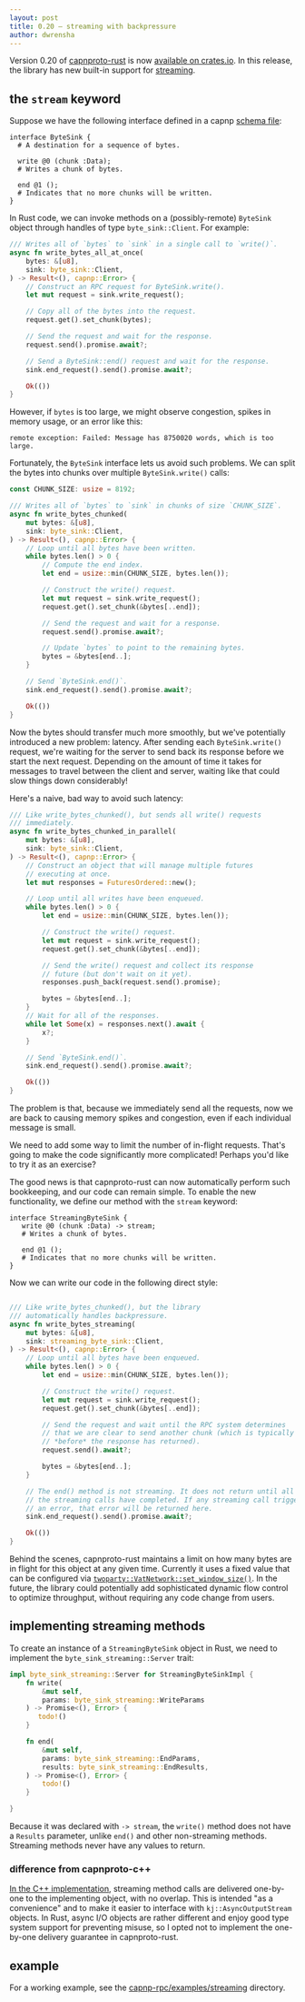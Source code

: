 ```yaml
---
layout: post
title: 0.20 — streaming with backpressure
author: dwrensha
---
```


Version 0.20 of [capnproto-rust](https://github.com/capnproto/capnproto-rust)
is now [available on crates.io](https://crates.io/crates/capnp).
In this release, the library has new built-in support for
[streaming](https://capnproto.org/news/2020-04-23-capnproto-0.8.html#multi-stream-flow-control).

## the `stream` keyword

Suppose we have the following interface defined
in a capnp [schema file](https://capnproto.org/language.html):

```
interface ByteSink {
  # A destination for a sequence of bytes.

  write @0 (chunk :Data);
  # Writes a chunk of bytes.

  end @1 ();
  # Indicates that no more chunks will be written.
}
```

In Rust code, we can invoke methods on a (possibly-remote) `ByteSink` object
through handles of type `byte_sink::Client`. For example:

```rust
/// Writes all of `bytes` to `sink` in a single call to `write()`.
async fn write_bytes_all_at_once(
    bytes: &[u8],
    sink: byte_sink::Client,
) -> Result<(), capnp::Error> {
    // Construct an RPC request for ByteSink.write().
    let mut request = sink.write_request();

    // Copy all of the bytes into the request.
    request.get().set_chunk(bytes);

    // Send the request and wait for the response.
    request.send().promise.await?;

    // Send a ByteSink::end() request and wait for the response.
    sink.end_request().send().promise.await?;

    Ok(())
}
```

However, if `bytes` is too large, we might
observe congestion, spikes in memory usage, or
an error like this:

```
remote exception: Failed: Message has 8750020 words, which is too large.
```

Fortunately, the `ByteSink` interface lets us avoid such problems. We can split
the bytes into chunks over multiple `ByteSink.write()` calls:


```rust
const CHUNK_SIZE: usize = 8192;

/// Writes all of `bytes` to `sink` in chunks of size `CHUNK_SIZE`.
async fn write_bytes_chunked(
    mut bytes: &[u8],
    sink: byte_sink::Client,
) -> Result<(), capnp::Error> {
    // Loop until all bytes have been written.
    while bytes.len() > 0 {
        // Compute the end index.
        let end = usize::min(CHUNK_SIZE, bytes.len());

        // Construct the write() request.
        let mut request = sink.write_request();
        request.get().set_chunk(&bytes[..end]);

        // Send the request and wait for a response.
        request.send().promise.await?;

        // Update `bytes` to point to the remaining bytes.
        bytes = &bytes[end..];
    }

    // Send `ByteSink.end()`.
    sink.end_request().send().promise.await?;

    Ok(())
}
```

Now the bytes should transfer much more smoothly,
but we've potentially introduced a new problem: latency.
After sending each `ByteSink.write()` request,
we're waiting for the server to send back its response
before we start the next request.
Depending on the amount of time it takes for messages
to travel between the client and server,
waiting like that could slow things down considerably!

Here's a naive, bad way to avoid such latency:

```rust
/// Like write_bytes_chunked(), but sends all write() requests
/// immediately.
async fn write_bytes_chunked_in_parallel(
    mut bytes: &[u8],
    sink: byte_sink::Client,
) -> Result<(), capnp::Error> {
    // Construct an object that will manage multiple futures
    // executing at once.
    let mut responses = FuturesOrdered::new();

    // Loop until all writes have been enqueued.
    while bytes.len() > 0 {
        let end = usize::min(CHUNK_SIZE, bytes.len());

        // Construct the write() request.
        let mut request = sink.write_request();
        request.get().set_chunk(&bytes[..end]);

        // Send the write() request and collect its response
        // future (but don't wait on it yet).
        responses.push_back(request.send().promise);

        bytes = &bytes[end..];
    }
    // Wait for all of the responses.
    while let Some(x) = responses.next().await {
        x?;
    }

    // Send `ByteSink.end()`.
    sink.end_request().send().promise.await?;

    Ok(())
}
```

The problem is that, because we immediately send all the requests,
now we are back to causing memory spikes and congestion,
even if each individual message is small.

We need to add some way to limit the number of in-flight requests.
That's going to make the code significantly more complicated!
Perhaps you'd like to try it as an exercise?


The good news is that capnproto-rust can now automatically
perform such bookkeeping, and our code can remain simple.
To enable the new functionality, we define our
method with the `stream` keyword:


```
interface StreamingByteSink {
   write @0 (chunk :Data) -> stream;
   # Writes a chunk of bytes.

   end @1 ();
   # Indicates that no more chunks will be written.
}
```

Now we can write our code in the following direct style:

```rust

/// Like write_bytes_chunked(), but the library
/// automatically handles backpressure.
async fn write_bytes_streaming(
    mut bytes: &[u8],
    sink: streaming_byte_sink::Client,
) -> Result<(), capnp::Error> {
    // Loop until all bytes have been enqueued.
    while bytes.len() > 0 {
        let end = usize::min(CHUNK_SIZE, bytes.len());

        // Construct the write() request.
        let mut request = sink.write_request();
        request.get().set_chunk(&bytes[..end]);

        // Send the request and wait until the RPC system determines
        // that we are clear to send another chunk (which is typically
        // *before* the response has returned).
        request.send().await?;

        bytes = &bytes[end..];
    }

    // The end() method is not streaming. It does not return until all of
    // the streaming calls have completed. If any streaming call triggered
    // an error, that error will be returned here.
    sink.end_request().send().promise.await?;

    Ok(())
}
```

Behind the scenes, capnproto-rust maintains a limit on how many bytes
are in flight for this object at any given time.
Currently it uses a fixed value
that can be configured via
[`twoparty::VatNetwork::set_window_size()`](https://github.com/capnproto/capnproto-rust/blob/1722f1baadd56f7f34d1dc2ee2ee1d5da12838db/capnp-rpc/src/twoparty.rs#L282-L284).
In the future, the library could potentially add sophisticated dynamic
flow control to optimize throughput, without requiring
any code change from users.

## implementing streaming methods

To create an instance of a `StreamingByteSink` object in Rust,
we need to implement the `byte_sink_streaming::Server` trait:

```rust
impl byte_sink_streaming::Server for StreamingByteSinkImpl {
    fn write(
        &mut self,
        params: byte_sink_streaming::WriteParams
    ) -> Promise<(), Error> {
       todo!()
    }

    fn end(
        &mut self,
        params: byte_sink_streaming::EndParams,
        results: byte_sink_streaming::EndResults,
    ) -> Promise<(), Error> {
        todo!()
    }

}
```

Because it was declared with `-> stream`, the `write()` method
does not have a `Results` parameter,
unlike `end()` and other non-streaming methods.
Streaming methods never have any values to return.

### difference from capnproto-c++

[In the C++ implementation](https://github.com/capnproto/capnproto/pull/825),
streaming method calls are delivered one-by-one
to the implementing object, with no overlap.
This is intended "as a convenience" and to
make it easier to interface with `kj::AsyncOutputStream` objects.
In Rust, async I/O objects are rather different
and enjoy good type system support for preventing misuse,
so I opted not to implement the one-by-one delivery guarantee
in capnproto-rust.

## example

For a working example, see
the [capnp-rpc/examples/streaming](https://github.com/capnproto/capnproto-rust/tree/1722f1baadd56f7f34d1dc2ee2ee1d5da12838db/capnp-rpc/examples/streaming)
directory.
